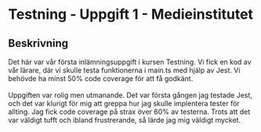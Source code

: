 # Testning - Uppgift 1 - Medieinstitutet
## Beskrivning
Det här var vår första inlämningsuppgift i kursen Testning. Vi fick en kod av vår lärare, där vi skulle testa funktionerna i main.ts med hjälp av Jest. Vi behövde ha minst 50% code coverage för att få godkänt. 
<br><br>
Uppgiften var rolig men utmanande. Det var första gången jag testade Jest, och det var klurigt för mig att greppa hur jag skulle implentera tester för allting. Jag fick code coverage på strax över 60% av testerna. Trots att det var väldigt tufft och ibland frustrerande, så lärde jag mig väldigt mycket.
